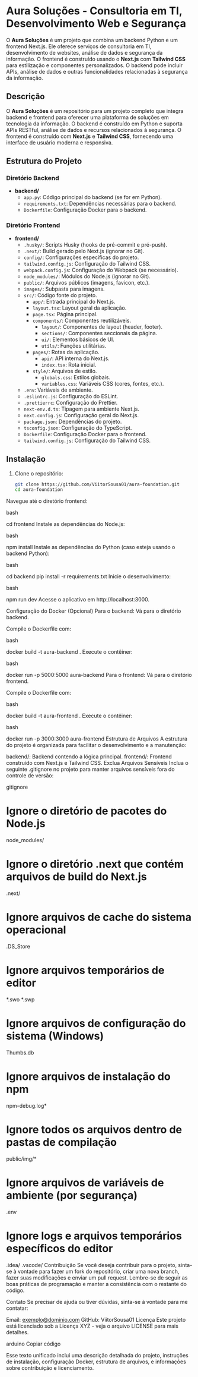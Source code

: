 # Aura Soluções - Consultoria em TI, Desenvolvimento Web e Segurança

O **Aura Soluções** é um projeto que combina um backend Python e um frontend Next.js. Ele oferece serviços de consultoria em TI, desenvolvimento de websites, análise de dados e segurança da informação. O frontend é construído usando o **Next.js** com **Tailwind CSS** para estilização e componentes personalizados. O backend pode incluir APIs, análise de dados e outras funcionalidades relacionadas à segurança da informação.

## Descrição
O **Aura Soluções** é um repositório para um projeto completo que integra backend e frontend para oferecer uma plataforma de soluções em tecnologia da informação. O backend é construído em Python e suporta APIs RESTful, análise de dados e recursos relacionados à segurança. O frontend é construído com **Next.js** e **Tailwind CSS**, fornecendo uma interface de usuário moderna e responsiva.

## Estrutura do Projeto

### Diretório Backend
- **backend/**
  - `app.py`: Código principal do backend (se for em Python).
  - `requirements.txt`: Dependências necessárias para o backend.
  - `Dockerfile`: Configuração Docker para o backend.

### Diretório Frontend
- **frontend/**
  - `.husky/`: Scripts Husky (hooks de pré-commit e pré-push).
  - `.next/`: Build gerado pelo Next.js (ignorar no Git).
  - `config/`: Configurações específicas do projeto.
  - `tailwind.config.js`: Configuração do Tailwind CSS.
  - `webpack.config.js`: Configuração do Webpack (se necessário).
  - `node_modules/`: Módulos do Node.js (ignorar no Git).
  - `public/`: Arquivos públicos (imagens, favicon, etc.).
  - `images/`: Subpasta para imagens.
  - `src/`: Código fonte do projeto.
    - `app/`: Entrada principal do Next.js.
    - `layout.tsx`: Layout geral da aplicação.
    - `page.tsx`: Página principal.
    - `components/`: Componentes reutilizáveis.
      - `layout/`: Componentes de layout (header, footer).
      - `sections/`: Componentes seccionais da página.
      - `ui/`: Elementos básicos de UI.
      - `utils/`: Funções utilitárias.
    - `pages/`: Rotas da aplicação.
      - `api/`: API interna do Next.js.
      - `index.tsx`: Rota inicial.
    - `style/`: Arquivos de estilo.
      - `globals.css`: Estilos globais.
      - `variables.css`: Variáveis CSS (cores, fontes, etc.).
  - `.env`: Variáveis de ambiente.
  - `.eslintrc.js`: Configuração do ESLint.
  - `.prettierrc`: Configuração do Prettier.
  - `next-env.d.ts`: Tipagem para ambiente Next.js.
  - `next.config.js`: Configuração geral do Next.js.
  - `package.json`: Dependências do projeto.
  - `tsconfig.json`: Configuração do TypeScript.
  - `Dockerfile`: Configuração Docker para o frontend.
  - `tailwind.config.js`: Configuração do Tailwind CSS.

## Instalação

1. Clone o repositório:

   ```bash
   git clone https://github.com/ViitorSousa01/aura-foundation.git
   cd aura-foundation
Navegue até o diretório frontend:

bash

cd frontend
Instale as dependências do Node.js:

bash

npm install
Instale as dependências do Python (caso esteja usando o backend Python):

bash

cd backend
pip install -r requirements.txt
Inicie o desenvolvimento:

bash

npm run dev
Acesse o aplicativo em http://localhost:3000.

Configuração do Docker (Opcional)
Para o backend:
Vá para o diretório backend.

Compile o Dockerfile com:

bash

docker build -t aura-backend .
Execute o contêiner:

bash

docker run -p 5000:5000 aura-backend
Para o frontend:
Vá para o diretório frontend.

Compile o Dockerfile com:

bash

docker build -t aura-frontend .
Execute o contêiner:

bash

docker run -p 3000:3000 aura-frontend
Estrutura de Arquivos
A estrutura do projeto é organizada para facilitar o desenvolvimento e a manutenção:

backend/: Backend contendo a lógica principal.
frontend/: Frontend construído com Next.js e Tailwind CSS.
Exclua Arquivos Sensíveis
Inclua o seguinte .gitignore no projeto para manter arquivos sensíveis fora do controle de versão:

gitignore
# Ignore o diretório de pacotes do Node.js
node_modules/

# Ignore o diretório .next que contém arquivos de build do Next.js
.next/

# Ignore arquivos de cache do sistema operacional
.DS_Store

# Ignore arquivos temporários de editor
*.swo
*.swp

# Ignore arquivos de configuração do sistema (Windows)
Thumbs.db

# Ignore arquivos de instalação do npm
npm-debug.log*

# Ignore todos os arquivos dentro de pastas de compilação
public/img/*

# Ignore arquivos de variáveis de ambiente (por segurança)
.env

# Ignore logs e arquivos temporários específicos do editor
.idea/
.vscode/
Contribuição
Se você deseja contribuir para o projeto, sinta-se à vontade para fazer um fork do repositório, criar uma nova branch, fazer suas modificações e enviar um pull request. Lembre-se de seguir as boas práticas de programação e manter a consistência com o restante do código.

Contato
Se precisar de ajuda ou tiver dúvidas, sinta-se à vontade para me contatar:

Email: exemplo@dominio.com
GitHub: ViitorSousa01
Licença
Este projeto está licenciado sob a Licença XYZ - veja o arquivo LICENSE para mais detalhes.

arduino
Copiar código

Esse texto unificado inclui uma descrição detalhada do projeto, instruções de instalação, configuração Docker, estrutura de arquivos, e informações sobre contribuição e licenciamento.





